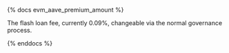{% docs evm_aave_premium_amount %}

The flash loan fee, currently 0.09%, changeable via the normal governance process.

{% enddocs %}
